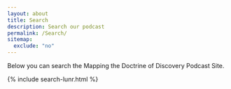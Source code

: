 ```yaml
---
layout: about
title: Search
description: Search our podcast
permalink: /Search/
sitemap:
  exclude: "no"
---
```

Below you can search the Mapping the Doctrine of Discovery Podcast Site.

{% include search-lunr.html %}